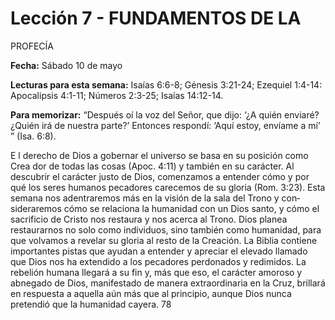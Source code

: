 # Lección 7 - FUNDAMENTOS DE LA 
PROFECÍA

**Fecha:** Sábado 10 de mayo

**Lecturas para esta semana:** Isaías 6:6-8; Génesis 3:21-24; Ezequiel 1:4-14: Apocalipsis 4:1-11; Números 2:3-25; Isaías 14:12-14.

**Para memorizar:** “Después oí la voz del Señor, que dijo: ‘¿A quién enviaré? ¿Quién irá de nuestra parte?’ Entonces respondí: ‘Aquí estoy, envíame a mí’ ” (Isa. 6:8).

E l derecho de Dios a gobernar el universo se basa en su posición como Crea­ dor de todas las cosas (Apoc. 4:11) y también en su carácter. Al descubrir el carácter justo de Dios, comenzamos a entender cómo y por qué los seres humanos pecadores carecemos de su gloria (Rom. 3:23). Esta semana nos adentraremos más en la visión de la sala del Trono y con­ sideraremos cómo se relaciona la humanidad con un Dios santo, y cómo el sacrificio de Cristo nos restaura y nos acerca al Trono. Dios planea restaurarnos no solo como individuos, sino también como humanidad, para que volvamos a revelar su gloria al resto de la Creación. La Biblia contiene importantes pistas que ayudan a entender y apreciar el elevado llamado que Dios nos ha extendido a los pecadores perdonados y redimidos. La rebelión humana llegará a su fin y, más que eso, el carácter amoroso y abnegado de Dios, manifestado de manera extraordinaria en la Cruz, brillará en respuesta a aquella aún más que al principio, aunque Dios nunca pretendió que la humanidad cayera. 78